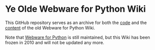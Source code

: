 # Ye Olde Webware for Python Wiki

This GitHub repository serves as an archive for both the [code](https://github.com/WebwareForPython/w4py-olde-wiki/tree/master) and the [content](https://webwareforpython.github.io/w4py-olde-wiki/) of the old Webware for Python Wiki.

Note that [Webware for Python](https://webwareforpython.github.io/w4py) is still maintained, but this Wiki has been frozen in 2010 and will not be updated any more.
